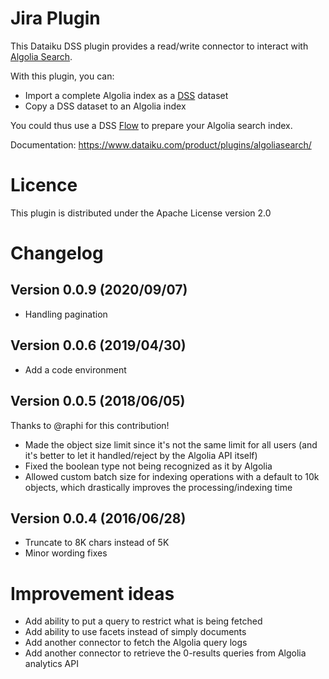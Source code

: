 # Jira Plugin

This Dataiku DSS plugin provides a read/write connector to interact with [Algolia Search](https://www.algolia.com).

With this plugin, you can:

* Import a complete Algolia index as a [DSS](https://www.dataiku.com/dss) dataset
* Copy a DSS dataset to an Algolia index

You could thus use a DSS [Flow](http://doc.dataiku.com/dss/latest/flow/index.html) to prepare your
Algolia search index.

Documentation: https://www.dataiku.com/product/plugins/algoliasearch/

# Licence

This plugin is distributed under the Apache License version 2.0

# Changelog

## Version 0.0.9 (2020/09/07)
* Handling pagination

## Version 0.0.6 (2019/04/30)
* Add a code environment

## Version 0.0.5 (2018/06/05)

Thanks to @raphi for this contribution!

* Made the object size limit since it's not the same limit for all users (and it's better to let it handled/reject by the Algolia API itself)
* Fixed the boolean type not being recognized as it by Algolia
* Allowed custom batch size for indexing operations with a default to 10k objects, which drastically improves the processing/indexing time

## Version 0.0.4 (2016/06/28)

* Truncate to 8K chars instead of 5K
* Minor wording fixes

# Improvement ideas

* Add ability to put a query to restrict what is being fetched
* Add ability to use facets instead of simply documents
* Add another connector to fetch the Algolia query logs
* Add another connector to retrieve the 0-results queries from Algolia analytics API
